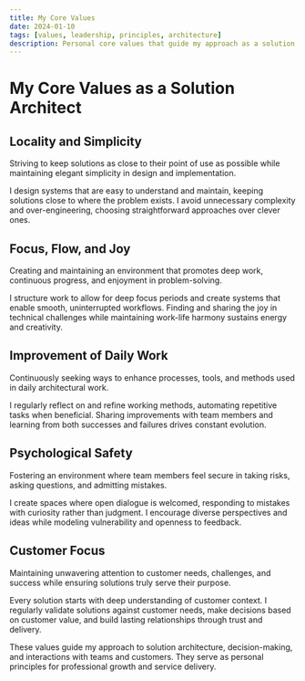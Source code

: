 ```yaml
---
title: My Core Values
date: 2024-01-10
tags: [values, leadership, principles, architecture]
description: Personal core values that guide my approach as a solution architect
---
```


# My Core Values as a Solution Architect

## Locality and Simplicity

Striving to keep solutions as close to their point of use as possible while maintaining elegant simplicity in design and implementation.

I design systems that are easy to understand and maintain, keeping solutions close to where the problem exists. I avoid unnecessary complexity and over-engineering, choosing straightforward approaches over clever ones.

## Focus, Flow, and Joy

Creating and maintaining an environment that promotes deep work, continuous progress, and enjoyment in problem-solving.

I structure work to allow for deep focus periods and create systems that enable smooth, uninterrupted workflows. Finding and sharing the joy in technical challenges while maintaining work-life harmony sustains energy and creativity.

## Improvement of Daily Work

Continuously seeking ways to enhance processes, tools, and methods used in daily architectural work.

I regularly reflect on and refine working methods, automating repetitive tasks when beneficial. Sharing improvements with team members and learning from both successes and failures drives constant evolution.

## Psychological Safety

Fostering an environment where team members feel secure in taking risks, asking questions, and admitting mistakes.

I create spaces where open dialogue is welcomed, responding to mistakes with curiosity rather than judgment. I encourage diverse perspectives and ideas while modeling vulnerability and openness to feedback.

## Customer Focus

Maintaining unwavering attention to customer needs, challenges, and success while ensuring solutions truly serve their purpose.

Every solution starts with deep understanding of customer context. I regularly validate solutions against customer needs, make decisions based on customer value, and build lasting relationships through trust and delivery.

These values guide my approach to solution architecture, decision-making, and interactions with teams and customers. They serve as personal principles for professional growth and service delivery.